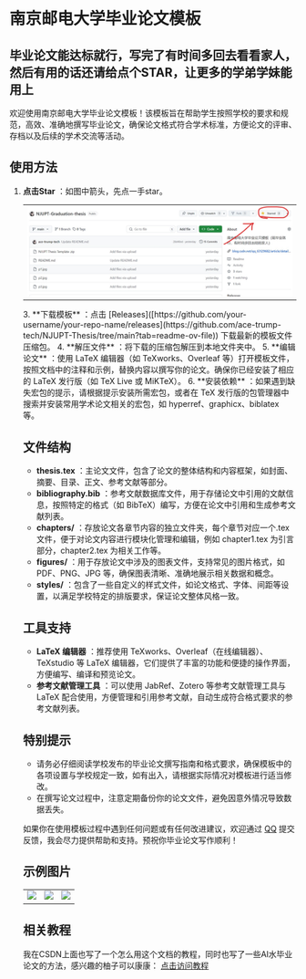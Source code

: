 # 南京邮电大学毕业论文模板
## 毕业论文能达标就行，写完了有时间多回去看看家人，然后有用的话还请给点个STAR，让更多的学弟学妹能用上
欢迎使用南京邮电大学毕业论文模板！该模板旨在帮助学生按照学校的要求和规范，高效、准确地撰写毕业论文，确保论文格式符合学术标准，方便论文的评审、存档以及后续的学术交流等活动。

## 使用方法

  1. **点击Star** ：如图中箭头，先点一手star。
     <table style="width:100%">
  <tr>
    <td style="text-align: center;">
      <img src="指南.jpg" width="500">
    </td>
  </tr>
</table>
  3. **下载模板** ：点击 [Releases]([https://github.com/your-username/your-repo-name/releases](https://github.com/ace-trump-tech/NJUPT-Thesis/tree/main?tab=readme-ov-file)) 下载最新的模板文件压缩包。
  4. **解压文件** ：将下载的压缩包解压到本地文件夹中。
  5. **编辑论文** ：使用 LaTeX 编辑器（如 TeXworks、Overleaf 等）打开模板文件，按照文档中的注释和示例，替换内容以撰写你的论文。确保你已经安装了相应的 LaTeX 发行版（如 TeX Live 或 MiKTeX）。
  6. **安装依赖** ：如果遇到缺失宏包的提示，请根据提示安装所需宏包，或者在 TeX 发行版的包管理器中搜索并安装常用学术论文相关的宏包，如 hyperref、graphicx、biblatex 等。

## 文件结构

  * **thesis.tex** ：主论文文件，包含了论文的整体结构和内容框架，如封面、摘要、目录、正文、参考文献等部分。
  * **bibliography.bib** ：参考文献数据库文件，用于存储论文中引用的文献信息，按照特定的格式（如 BibTeX）编写，方便在论文中引用和生成参考文献列表。
  * **chapters/** ：存放论文各章节内容的独立文件夹，每个章节对应一个.tex 文件，便于对论文内容进行模块化管理和编辑，例如 chapter1.tex 为引言部分，chapter2.tex 为相关工作等。
  * **figures/** ：用于存放论文中涉及的图表文件，支持常见的图片格式，如 PDF、PNG、JPG 等，确保图表清晰、准确地展示相关数据和概念。
  * **styles/** ：包含了一些自定义的样式文件，如论文格式、字体、间距等设置，以满足学校特定的排版要求，保证论文整体风格一致。

## 工具支持

  * **LaTeX 编辑器** ：推荐使用 TeXworks、Overleaf（在线编辑器）、TeXstudio 等 LaTeX 编辑器，它们提供了丰富的功能和便捷的操作界面，方便编写、编译和预览论文。
  * **参考文献管理工具** ：可以使用 JabRef、Zotero 等参考文献管理工具与 LaTeX 配合使用，方便管理和引用参考文献，自动生成符合格式要求的参考文献列表。

## 特别提示

  * 请务必仔细阅读学校发布的毕业论文撰写指南和格式要求，确保模板中的各项设置与学校规定一致，如有出入，请根据实际情况对模板进行适当修改。
  * 在撰写论文过程中，注意定期备份你的论文文件，避免因意外情况导致数据丢失。

如果你在使用模板过程中遇到任何问题或有任何改进建议，欢迎通过 [QQ](1399083497@qq.com) 提交反馈，我会尽力提供帮助和支持。预祝你毕业论文写作顺利！

## 示例图片

<table style="width:100%">
  <tr>
    <td style="text-align: center;">
      <img src="p1.jpg" width="300">
    </td>
    <td style="text-align: center;">
      <img src="p2.jpg" width="300">
    </td>
    <td style="text-align: center;">
      <img src="p3.jpg" width="300">
    </td>
  </tr>
</table>

## 相关教程

我在CSDN上面也写了一个怎么用这个文档的教程，同时也写了一些AI水毕业论文的方法，感兴趣的柚子可以康康： [点击访问教程](https://blog.csdn.net/qq_63129682/article/details/147778798?spm=1011.2415.3001.5331)
